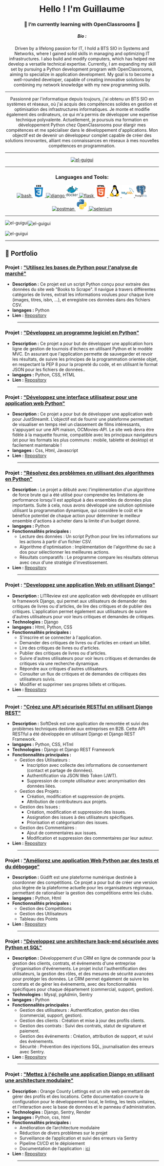 <h1 align="center">Hello ! I'm Guillaume</h1>
<h3 align="center">🌱 I’m currently learning with OpenClassrooms 🌱</h3>
<h5 align="center">Bio :</h5>
<p align="center"> 
Driven by a lifelong passion for IT, I hold a BTS SIO in Systems and Networks, where I gained solid skills in managing and optimizing IT infrastructures. I also build and modify computers, which has helped me develop a versatile technical expertise. Currently, I am expanding my skill set by pursuing a Python development program with OpenClassrooms, aiming to specialize in application development. My goal is to become a well-rounded developer, capable of creating innovative solutions by combining my network knowledge with my new programming skills. </p>

- - - 

<p align="center"> 
Passionné par l'informatique depuis toujours, j'ai obtenu un BTS SIO en systèmes et réseaux, où j'ai acquis des compétences solides en gestion et optimisation des infrastructures informatiques. Je monte et modifie également des ordinateurs, ce qui m'a permis de développer une expertise technique polyvalente. Actuellement, je poursuis ma formation en développement Python chez OpenClassrooms pour élargir mes compétences et me spécialiser dans le développement d'applications. Mon objectif est de devenir un développeur complet capable de créer des solutions innovantes, alliant mes connaissances en réseaux à mes nouvelles compétences en programmation.
</p>

- - - 

<p align="center"> <a href="https://github.com/ryo-ma/github-profile-trophy"><img src="https://github-profile-trophy.vercel.app/?username=el-guigui" alt="el-guigui" /></a> </p>

- - - 

<p align="left">
</p>

<h3 align="center">Languages and Tools:</h3>
<p align="center"> <a href="https://www.gnu.org/software/bash/" target="_blank" rel="noreferrer"> <img src="https://www.vectorlogo.zone/logos/gnu_bash/gnu_bash-icon.svg" alt="bash" width="40" height="40"/> </a> <a href="https://www.w3schools.com/css/" target="_blank" rel="noreferrer"> <img src="https://raw.githubusercontent.com/devicons/devicon/master/icons/css3/css3-original-wordmark.svg" alt="css3" width="40" height="40"/> </a> <a href="https://www.djangoproject.com/" target="_blank" rel="noreferrer"> <img src="https://cdn.worldvectorlogo.com/logos/django.svg" alt="django" width="40" height="40"/> </a> <a href="https://www.docker.com/" target="_blank" rel="noreferrer"> <img src="https://raw.githubusercontent.com/devicons/devicon/master/icons/docker/docker-original-wordmark.svg" alt="docker" width="40" height="40"/> </a> <a href="https://flask.palletsprojects.com/" target="_blank" rel="noreferrer"> <img src="https://www.vectorlogo.zone/logos/pocoo_flask/pocoo_flask-icon.svg" alt="flask" width="40" height="40"/> </a> <a href="https://www.w3.org/html/" target="_blank" rel="noreferrer"> <img src="https://raw.githubusercontent.com/devicons/devicon/master/icons/html5/html5-original-wordmark.svg" alt="html5" width="40" height="40"/> </a> <a href="https://www.linux.org/" target="_blank" rel="noreferrer"> <img src="https://raw.githubusercontent.com/devicons/devicon/master/icons/linux/linux-original.svg" alt="linux" width="40" height="40"/> </a> <a href="https://www.mysql.com/" target="_blank" rel="noreferrer"> <img src="https://raw.githubusercontent.com/devicons/devicon/master/icons/mysql/mysql-original-wordmark.svg" alt="mysql" width="40" height="40"/> </a> <a href="https://www.postgresql.org" target="_blank" rel="noreferrer"> <img src="https://raw.githubusercontent.com/devicons/devicon/master/icons/postgresql/postgresql-original-wordmark.svg" alt="postgresql" width="40" height="40"/> </a> <a href="https://postman.com" target="_blank" rel="noreferrer"> <img src="https://www.vectorlogo.zone/logos/getpostman/getpostman-icon.svg" alt="postman" width="40" height="40"/> </a> <a href="https://www.python.org" target="_blank" rel="noreferrer"> <img src="https://raw.githubusercontent.com/devicons/devicon/master/icons/python/python-original.svg" alt="python" width="40" height="40"/> </a> <a href="https://www.selenium.dev" target="_blank" rel="noreferrer"> <img src="https://raw.githubusercontent.com/detain/svg-logos/780f25886640cef088af994181646db2f6b1a3f8/svg/selenium-logo.svg" alt="selenium" width="40" height="40"/> </a> </p>

- - - 

<p><img align="left" src="https://github-readme-stats.vercel.app/api/top-langs?username=el-guigui&show_icons=true&locale=en&layout=compact" alt="el-guigui" /></p>

<p><img align="center" src="https://github-readme-stats.vercel.app/api?username=el-guigui&show_icons=true&locale=en" alt="el-guigui" /></p>

<p><img align="center" src="https://github-readme-streak-stats.herokuapp.com/?user=el-guigui&" alt="el-guigui" /></p>



- - - 

## 💼 Portfolio


### Projet : ["Utilisez les bases de Python pour l'analyse de marché"](https://github.com/El-GuiGui/Proj-2---Utilisez-les-bases-de-Python-pour-l-analyse-de-marche)
- **Description :** Ce projet est un script Python conçu pour extraire des données du site web "Books to Scrape". Il navigue à travers différentes catégories de livres, extrait les informations voulues pour chaque livre (images, titres, isbn, ...), et enregistre ces données dans des fichiers CSV.
- **langages :** Python
- **Lien :** [Repository](https://github.com/El-GuiGui/Proj-2---Utilisez-les-bases-de-Python-pour-l-analyse-de-marche)

> * * * 

### Projet : ["Développez un programme logiciel en Python"](https://github.com/El-GuiGui/Proj4--Developpez-un-programme-logiciel-en-Python)
- **Description :** Ce projet a pour but de développer une application hors ligne de gestion de tournois d'échecs en utilisant Python et le modèle MVC. En assurant que l'application permette de sauvegarder et revoir les résultats, de suivre les principes de la programmation orientée objet, en respectant la PEP 8 pour la propreté du code, et en utilisant le format JSON pour les fichiers de données..
- **langages :** Python, CSS, HTML
- **Lien :** [Repository](https://github.com/El-GuiGui/Proj4--Developpez-un-programme-logiciel-en-Python)

> * * * 

### Projet : ["Développez une interface utilisateur pour une application web Python"](https://github.com/El-GuiGui/Proj6--Developpez-une-interface-utilisateur-pour-une-application-web-Python)
- **Description :** Ce projet a pour but de développer une application web pour JustStreamIt. L'objectif est de fournir une plateforme permettant de visualiser en temps réel un classement de films intéressants, s'appuyant sur une API maison, OCMovies-API. Le site web devra être fidèle à la maquette fournie, compatible avec les principaux navigateurs (et pour les formats les plus communs : mobile, tablette et desktop) et facilement maintenable !
- **langages :** Css, Html, Javascript
- **Lien :** [Repository](https://github.com/El-GuiGui/Proj6--Developpez-une-interface-utilisateur-pour-une-application-web-Python)

> * * * 

### Projet : ["Résolvez des problèmes en utilisant des algorithmes en Python"](https://github.com/El-GuiGui/Proj7-Resolvez-des-problemes-en-utilisant-des-algorithmes-en-Python)
- **Description :** Le projet a débuté avec l'implémentation d'un algorithme de force brute qui a été utilisé pour comprendre les limitations de performance lorsqu'il est appliqué à des ensembles de données plus importants. Suite à cela, nous avons développé une solution optimisée utilisant la programmation dynamique, qui considère le coût et le bénéfice potentiel de chaque action pour déterminer le meilleur ensemble d'actions à acheter dans la limite d'un budget donné.
- **langages :** Python
- **Fonctionnalités principales :**
  - Lecture des données : Un script Python pour lire les informations sur les actions à partir d'un fichier CSV.
  - Algorithme d'optimisation : Implémentation de l'algorithme du sac à dos pour sélectionner les meilleures actions.
  - Résultats comparatifs : Le programme compare les résultats obtenus avec ceux d'une stratégie d'investissement.
- **Lien :** [Repository](https://github.com/El-GuiGui/Proj7-Resolvez-des-problemes-en-utilisant-des-algorithmes-en-Python)

> * * * 

### Projet : ["Developpez une application Web en utilisant Django"](https://github.com/El-GuiGui/Proj9-Developpez-une-application-Web-en-utilisant-Django)
- **Description :** LITReview est une application web développée en utilisant le framework Django, qui permet aux utilisateurs de demander des critiques de livres ou d'articles, de lire des critiques et de publier des critiques. L'application permet également aux utilisateurs de suivre d'autres utilisateurs pour voir leurs critiques et demandes de critiques.
- **Technologies :** Django
- **langages :** Html, Python, CSS
- **Fonctionnalités principales :**
  - S'inscrire et se connecter à l'application.
  - Demander des critiques de livres ou d'articles en créant un billet.
  - Lire des critiques de livres ou d'articles.
  - Publier des critiques de livres ou d'articles.
  - Suivre d'autres utilisateurs pour voir leurs critiques et demandes de critiques via une recherche dynamique.
  - Répondre aux critiques d'autres utilisateurs.
  - Consulter un flux de critiques et de demandes de critiques des utilisateurs suivis.
  - Modifier et supprimer ses propres billets et critiques.
- **Lien :** [Repository](https://github.com/El-GuiGui/Proj9-Developpez-une-application-Web-en-utilisant-Django)

> * * * 


### Projet : ["Créez une API sécurisée RESTful en utilisant Django REST"](https://github.com/El-GuiGui/P10-Creez-une-API-securisee-RESTful-en-utilisant-Django-REST)
- **Description :** SoftDesk est une application de remontée et suivi des problèmes techniques destinée aux entreprises en B2B. Cette API RESTful a été développée en utilisant Django et Django REST Framework.
- **langages :** Python, CSS, HTml
- **Technologies :** Django et Django REST Framework 
- **Fonctionnalités principales :**
  - Gestion des Utilisateurs :
    - Inscription avec collecte des informations de consentement (contact et partage de données).
    - Authentification via JSON Web Token (JWT).
    - Suppression de compte utilisateur avec anonymisation des données liées.
  - Gestion des Projets :
    - Création, modification et suppression de projets.
    - Attribution de contributeurs aux projets.
  - Gestion des Issues :
    - Création, modification et suppression des issues.
    - Assignation des issues à des utilisateurs spécifiques.
    - Priorisation et catégorisation des issues.
  - Gestion des Commentaires :
    - Ajout de commentaires aux issues.
    - Modification et suppression des commentaires par leur auteur.
- **Lien :** [Repository](https://github.com/El-GuiGui/P10-Creez-une-API-securisee-RESTful-en-utilisant-Django-REST)


> * * * 


### Projet : ["Améliorez une application Web Python par des tests et du débogage"](https://github.com/El-GuiGui/P11-Ameliorez-une-application-Web-Python-par-des-tests-et-du-debogage-OP)
- **Description :** Güdlft est une plateforme numérique destinée à coordonner des compétitions. Ce projet a pour but de créer une version plus légère de la plateforme actuelle pour les organisateurs régionaux, permettant de rationaliser la gestion des compétitions entre les clubs.
- **langages :** Python, Html
- **Fonctionnalités principales :**
  - Gestion des Compétitions 
  - Gestion des Utilisateurs 
  - Tableau des Points
- **Lien :** [Repository](https://github.com/El-GuiGui/P11-Ameliorez-une-application-Web-Python-par-des-tests-et-du-debogage-OP)


> * * * 

### Projet : ["Développez une architecture back-end sécurisée avec Python et SQL"](https://github.com/El-GuiGui/P12-Developpez-une-architecture-back-end-securisee-avec-Python-et-SQL)
- **Description :** Développement d'un CRM en ligne de commande pour la gestion des clients, contrats, et événements d'une entreprise d'organisation d'événements. Le projet inclut l'authentification des utilisateurs, la gestion des rôles, et des mesures de sécurité avancées pour protéger les données. Le CRM permet également de suivre les contrats et de gérer les événements, avec des fonctionnalités spécifiques pour chaque département (commercial, support, gestion).
- **Technologies :** Mysql, pgAdmin, Sentry
- **langages :** Python
- **Fonctionnalités principales :**
  - Gestion des utilisateurs : Authentification, gestion des rôles (commercial, support, gestion).
  - Gestion des clients : Création et mise à jour des profils clients.
  - Gestion des contrats : Suivi des contrats, statut de signature et paiement.
  - Gestion des événements : Création, attribution de support, et suivi des événements.
  - Sécurité : Prévention des injections SQL, journalisation des erreurs avec Sentry.
- **Lien :** [Repository](https://github.com/El-GuiGui/P12-Developpez-une-architecture-back-end-securisee-avec-Python-et-SQL)

> * * * 

### Projet : ["Mettez à l'échelle une application Django en utilisant une architecture modulaire"](https://github.com/El-GuiGui/P13-Mettez-a-l-echelle-une-application-Django-en-utilisant-une-architecture-modulaire)
- **Description :** Orange County Lettings est un site web permettant de gérer des profils et des locations. Cette documentation couvre la configuration pour le développement local, le linting, les tests unitaires, et l'interaction avec la base de données et le panneau d'administration.
- **Technologies :** Django, Sentry, Render
- **langages :** Python, css, html
- **Fonctionnalités principales :**
  - Amélioration de l’architecture modulaire
  - Réduction de divers problèmes sur le projet
  - Surveillance de l’application et suivi des erreurs via Sentry
  - Pipeline CI/CD et le déploiement
  - Documentation de l’application : [ici](https://orange-county-lettings-documentation-lg.readthedocs.io/fr/latest/index.html)
- **Lien :** [Repository](https://github.com/El-GuiGui/P13-Mettez-a-l-echelle-une-application-Django-en-utilisant-une-architecture-modulaire)

> * * * 
